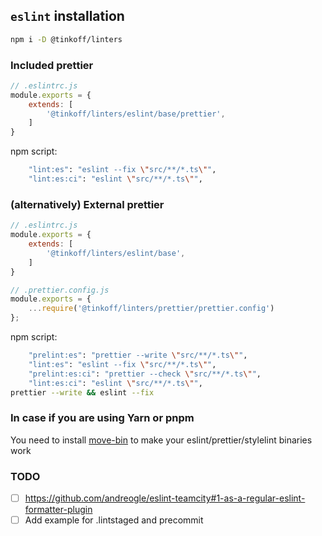 
## `eslint` installation
```sh
npm i -D @tinkoff/linters
```

### Included prettier
```js
// .eslintrc.js
module.exports = {
    extends: [
        '@tinkoff/linters/eslint/base/prettier',
    ]
}
```

npm script:
```sh
    "lint:es": "eslint --fix \"src/**/*.ts\"",
    "lint:es:ci": "eslint \"src/**/*.ts\"",
```

### (alternatively) External prettier
```js
// .eslintrc.js
module.exports = {
    extends: [
        '@tinkoff/linters/eslint/base',
    ]
}
```

```js
// .prettier.config.js
module.exports = {
	...require('@tinkoff/linters/prettier/prettier.config')
};

```

npm script:
```sh
    "prelint:es": "prettier --write \"src/**/*.ts\"",
    "lint:es": "eslint --fix \"src/**/*.ts\"",
    "prelint:es:ci": "prettier --check \"src/**/*.ts\"",
    "lint:es:ci": "eslint \"src/**/*.ts\"",
prettier --write && eslint --fix
```

### In case if you are using Yarn or pnpm
You need to install [move-bin](https://github.com/kupibilet-frontend/move-binaries-to-bin) to make your eslint/prettier/stylelint binaries work


### TODO
- [ ] https://github.com/andreogle/eslint-teamcity#1-as-a-regular-eslint-formatter-plugin
- [ ] Add example for .lintstaged and precommit
